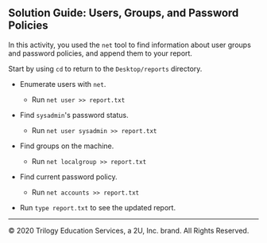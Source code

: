## Solution Guide: Users, Groups, and Password Policies

In this activity, you used the `net` tool to find information about user groups and password policies, and append them to your report.

Start by using `cd` to return to the `Desktop/reports` directory.

-  Enumerate users with `net`.

    - Run `net user >> report.txt`

- Find `sysadmin`'s password status.

    - Run `net user sysadmin >> report.txt`

- Find groups on the machine.

    - Run `net localgroup >> report.txt`

- Find current password policy.

    - Run `net accounts >> report.txt`

- Run `type report.txt` to see the updated report.

----

© 2020 Trilogy Education Services, a 2U, Inc. brand. All Rights Reserved.

